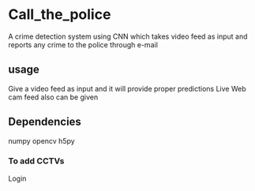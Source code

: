 # Call_the_police
A crime detection system using CNN which takes video feed as input and reports any crime to the police through e-mail

## usage
Give a video feed as input and it will provide proper predictions
Live Web cam feed also can be given

## Dependencies
numpy
opencv
h5py


### To add CCTVs
Login



